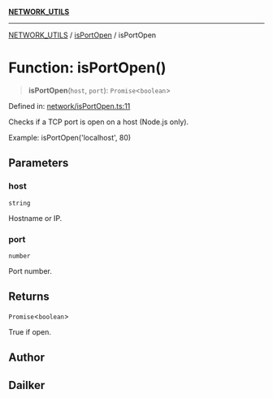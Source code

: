 [**NETWORK_UTILS**](../../README.md)

***

[NETWORK_UTILS](../../README.md) / [isPortOpen](../README.md) / isPortOpen

# Function: isPortOpen()

> **isPortOpen**(`host`, `port`): `Promise`\<`boolean`\>

Defined in: [network/isPortOpen.ts:11](https://github.com/dailker/everyutil-js/blob/b3e269da55b7d96c15eb37e98c5c4f6b94f05f6f/src/network/isPortOpen.ts#L11)

Checks if a TCP port is open on a host (Node.js only).

Example: isPortOpen('localhost', 80)

## Parameters

### host

`string`

Hostname or IP.

### port

`number`

Port number.

## Returns

`Promise`\<`boolean`\>

True if open.

## Author

## Dailker
